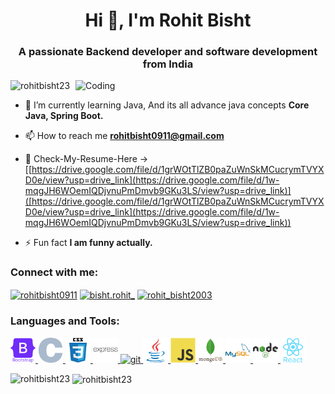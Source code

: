 <h1 align="center">Hi 👋, I'm Rohit Bisht</h1>
<h3 align="center">A passionate Backend developer and software development from India</h3>
<img align="right" alt="Coding" width="400" src="https://camo.githubusercontent.com/4d9f5ecceb711eec6e2018f38a5677dc657c9738d4a65ba3b928c41c0a45b439/68747470733a2f2f6d69726f2e6d656469756d2e636f6d2f6d61782f313336302f302a37513379765349765f7430696f4a2d5a2e676966">

<p align="left"> <img src="https://komarev.com/ghpvc/?username=rohitbisht23&label=Profile%20views&color=0e75b6&style=flat" alt="rohitbisht23" /> </p>

- 🌱 I’m currently learning Java, And its all advance java concepts **Core Java, Spring Boot.**

- 📫 How to reach me **rohitbisht0911@gmail.com**

- 📄 Check-My-Resume-Here -> [[https://drive.google.com/file/d/1grWOtTlZB0paZuWnSkMCucrymTVYXD0e/view?usp=drive_link](https://drive.google.com/file/d/1w-mqgJH6WOemIQDjvnuPmDmvb9GKu3LS/view?usp=drive_link)]([https://drive.google.com/file/d/1grWOtTlZB0paZuWnSkMCucrymTVYXD0e/view?usp=drive_link](https://drive.google.com/file/d/1w-mqgJH6WOemIQDjvnuPmDmvb9GKu3LS/view?usp=drive_link))

- ⚡ Fun fact **I am funny actually.**

<h3 align="left">Connect with me:</h3>
<p align="left">
<a href="https://linkedin.com/in/rohitbisht0911" target="blank"><img align="center" src="https://raw.githubusercontent.com/rahuldkjain/github-profile-readme-generator/master/src/images/icons/Social/linked-in-alt.svg" alt="rohitbisht0911" height="30" width="40" /></a>
<a href="https://instagram.com/bisht.rohit_" target="blank"><img align="center" src="https://raw.githubusercontent.com/rahuldkjain/github-profile-readme-generator/master/src/images/icons/Social/instagram.svg" alt="bisht.rohit_" height="30" width="40" /></a>
<a href="https://www.leetcode.com/rohit_bisht2003" target="blank"><img align="center" src="https://raw.githubusercontent.com/rahuldkjain/github-profile-readme-generator/master/src/images/icons/Social/leet-code.svg" alt="rohit_bisht2003" height="30" width="40" /></a>
</p>

<h3 align="left">Languages and Tools:</h3>
<p align="left"> <a href="https://getbootstrap.com" target="_blank" rel="noreferrer"> <img src="https://raw.githubusercontent.com/devicons/devicon/master/icons/bootstrap/bootstrap-plain-wordmark.svg" alt="bootstrap" width="40" height="40"/> </a> <a href="https://www.cprogramming.com/" target="_blank" rel="noreferrer"> <img src="https://raw.githubusercontent.com/devicons/devicon/master/icons/c/c-original.svg" alt="c" width="40" height="40"/> </a> <a href="https://www.w3schools.com/css/" target="_blank" rel="noreferrer"> <img src="https://raw.githubusercontent.com/devicons/devicon/master/icons/css3/css3-original-wordmark.svg" alt="css3" width="40" height="40"/> </a> <a href="https://expressjs.com" target="_blank" rel="noreferrer"> <img src="https://raw.githubusercontent.com/devicons/devicon/master/icons/express/express-original-wordmark.svg" alt="express" width="40" height="40"/> </a> <a href="https://git-scm.com/" target="_blank" rel="noreferrer"> <img src="https://www.vectorlogo.zone/logos/git-scm/git-scm-icon.svg" alt="git" width="40" height="40"/> </a> <a href="https://www.java.com" target="_blank" rel="noreferrer"> <img src="https://raw.githubusercontent.com/devicons/devicon/master/icons/java/java-original.svg" alt="java" width="40" height="40"/> </a> <a href="https://developer.mozilla.org/en-US/docs/Web/JavaScript" target="_blank" rel="noreferrer"> <img src="https://raw.githubusercontent.com/devicons/devicon/master/icons/javascript/javascript-original.svg" alt="javascript" width="40" height="40"/> </a> <a href="https://www.mongodb.com/" target="_blank" rel="noreferrer"> <img src="https://raw.githubusercontent.com/devicons/devicon/master/icons/mongodb/mongodb-original-wordmark.svg" alt="mongodb" width="40" height="40"/> </a> <a href="https://www.mysql.com/" target="_blank" rel="noreferrer"> <img src="https://raw.githubusercontent.com/devicons/devicon/master/icons/mysql/mysql-original-wordmark.svg" alt="mysql" width="40" height="40"/> </a> <a href="https://nodejs.org" target="_blank" rel="noreferrer"> <img src="https://raw.githubusercontent.com/devicons/devicon/master/icons/nodejs/nodejs-original-wordmark.svg" alt="nodejs" width="40" height="40"/> </a> <a href="https://reactjs.org/" target="_blank" rel="noreferrer"> <img src="https://raw.githubusercontent.com/devicons/devicon/master/icons/react/react-original-wordmark.svg" alt="react" width="40" height="40"/> </a> </p>

<p><img align="left" src="https://github-readme-stats.vercel.app/api/top-langs?username=rohitbisht23&show_icons=true&locale=en&layout=compact" alt="rohitbisht23" /></p>

<p>&nbsp;<img align="center" src="https://github-readme-stats.vercel.app/api?username=rohitbisht23&show_icons=true&locale=en" alt="rohitbisht23" /></p>
